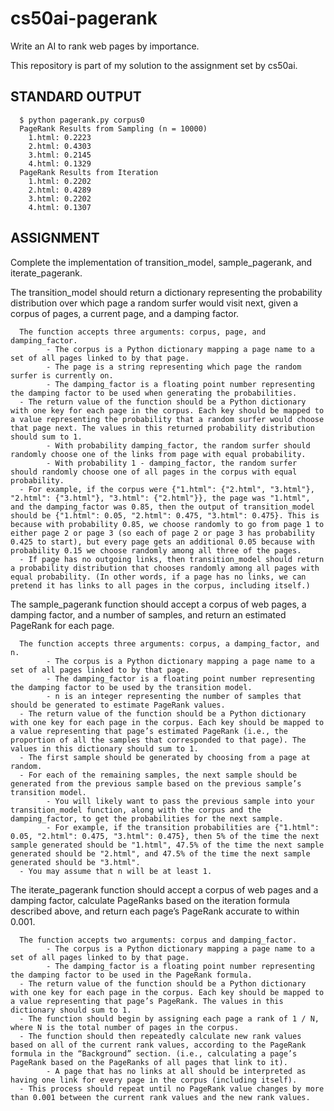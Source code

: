 # cs50ai-pagerank

Write an AI to rank web pages by importance.

This repository is part of my solution to the assignment set by cs50ai.

## STANDARD OUTPUT

      $ python pagerank.py corpus0
      PageRank Results from Sampling (n = 10000)
        1.html: 0.2223
        2.html: 0.4303
        3.html: 0.2145
        4.html: 0.1329
      PageRank Results from Iteration
        1.html: 0.2202
        2.html: 0.4289
        3.html: 0.2202
        4.html: 0.1307


## ASSIGNMENT

Complete the implementation of transition_model, sample_pagerank, and iterate_pagerank.

The transition_model should return a dictionary representing the probability distribution over which page a random surfer would visit next, given a corpus of pages, a current page, and a damping factor.

      The function accepts three arguments: corpus, page, and damping_factor.
            - The corpus is a Python dictionary mapping a page name to a set of all pages linked to by that page.
            - The page is a string representing which page the random surfer is currently on.
            - The damping_factor is a floating point number representing the damping factor to be used when generating the probabilities.
      - The return value of the function should be a Python dictionary with one key for each page in the corpus. Each key should be mapped to a value representing the probability that a random surfer would choose that page next. The values in this returned probability distribution should sum to 1.
            - With probability damping_factor, the random surfer should randomly choose one of the links from page with equal probability.
            - With probability 1 - damping_factor, the random surfer should randomly choose one of all pages in the corpus with equal probability.
      - For example, if the corpus were {"1.html": {"2.html", "3.html"}, "2.html": {"3.html"}, "3.html": {"2.html"}}, the page was "1.html", and the damping_factor was 0.85, then the output of transition_model should be {"1.html": 0.05, "2.html": 0.475, "3.html": 0.475}. This is because with probability 0.85, we choose randomly to go from page 1 to either page 2 or page 3 (so each of page 2 or page 3 has probability 0.425 to start), but every page gets an additional 0.05 because with probability 0.15 we choose randomly among all three of the pages.
      - If page has no outgoing links, then transition_model should return a probability distribution that chooses randomly among all pages with equal probability. (In other words, if a page has no links, we can pretend it has links to all pages in the corpus, including itself.)


The sample_pagerank function should accept a corpus of web pages, a damping factor, and a number of samples, and return an estimated PageRank for each page.

      The function accepts three arguments: corpus, a damping_factor, and n.
            - The corpus is a Python dictionary mapping a page name to a set of all pages linked to by that page.
            - The damping_factor is a floating point number representing the damping factor to be used by the transition model.
            - n is an integer representing the number of samples that should be generated to estimate PageRank values.
      - The return value of the function should be a Python dictionary with one key for each page in the corpus. Each key should be mapped to a value representing that page’s estimated PageRank (i.e., the proportion of all the samples that corresponded to that page). The values in this dictionary should sum to 1.
      - The first sample should be generated by choosing from a page at random.
      - For each of the remaining samples, the next sample should be generated from the previous sample based on the previous sample’s transition model.
            - You will likely want to pass the previous sample into your transition_model function, along with the corpus and the damping_factor, to get the probabilities for the next sample.
            - For example, if the transition probabilities are {"1.html": 0.05, "2.html": 0.475, "3.html": 0.475}, then 5% of the time the next sample generated should be "1.html", 47.5% of the time the next sample generated should be "2.html", and 47.5% of the time the next sample generated should be "3.html".
      - You may assume that n will be at least 1.


The iterate_pagerank function should accept a corpus of web pages and a damping factor, calculate PageRanks based on the iteration formula described above, and return each page’s PageRank accurate to within 0.001.

      The function accepts two arguments: corpus and damping_factor.
            - The corpus is a Python dictionary mapping a page name to a set of all pages linked to by that page.
            - The damping_factor is a floating point number representing the damping factor to be used in the PageRank formula.
      - The return value of the function should be a Python dictionary with one key for each page in the corpus. Each key should be mapped to a value representing that page’s PageRank. The values in this dictionary should sum to 1.
      - The function should begin by assigning each page a rank of 1 / N, where N is the total number of pages in the corpus.
      - The function should then repeatedly calculate new rank values based on all of the current rank values, according to the PageRank formula in the “Background” section. (i.e., calculating a page’s PageRank based on the PageRanks of all pages that link to it).
            - A page that has no links at all should be interpreted as having one link for every page in the corpus (including itself).
      - This process should repeat until no PageRank value changes by more than 0.001 between the current rank values and the new rank values.
